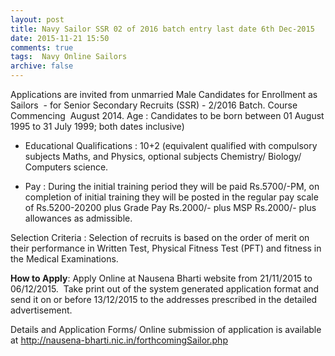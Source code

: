 ```yaml
---
layout: post
title: Navy Sailor SSR 02 of 2016 batch entry last date 6th Dec-2015   
date: 2015-11-21 15:50
comments: true
tags:  Navy Online Sailors 
archive: false
---
```

Applications are invited from unmarried Male Candidates for Enrollment as Sailors  - for Senior Secondary Recruits (SSR) - 2/2016 Batch. Course Commencing  August 2014. 
Age : Candidates to be born between 01 August 1995 to 31 July 1999; both dates inclusive)


- Educational Qualifications : 10+2 (equivalent qualified with compulsory subjects Maths, and Physics, optional subjects Chemistry/ Biology/ Computers science.



- Pay : During the initial training period they will be paid Rs.5700/-PM, on completion of initial training they will be posted in the regular pay scale of Rs.5200-20200 plus Grade Pay Rs.2000/- plus MSP Rs.2000/- plus allowances as admissible.



Selection Criteria : Selection of recruits is based on the order of merit on their performance in Written Test, Physical Fitness Test (PFT) and fitness in the Medical Examinations.



**How to Apply**: Apply Online at Nausena Bharti website from 21/11/2015 to 06/12/2015.  Take print out of the system generated application format and send it on or before 13/12/2015 to the addresses prescribed in the detailed advertisement. 


Details and Application Forms/ Online submission of application is available at <http://nausena-bharti.nic.in/forthcomingSailor.php>





